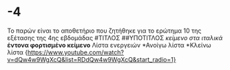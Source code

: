# -4
Το παρών είναι το αποθετήριο που ζητήθηκε για το ερώτημα 10 της εξέτασης της 4ης εβδομάδας
#ΤΙΤΛΟΣ
##ΥΠΟΤΙΤΛΟΣ
*κείμενο στα ιταλικά*
**έντονα φορτισμένο κείμενο**
Λίστα ενεργειών
*Ανοίγω λίστα
*Κλείνω λίστα
{https://www.youtube.com/watch?v=dQw4w9WgXcQ&list=RDdQw4w9WgXcQ&start_radio=1}
